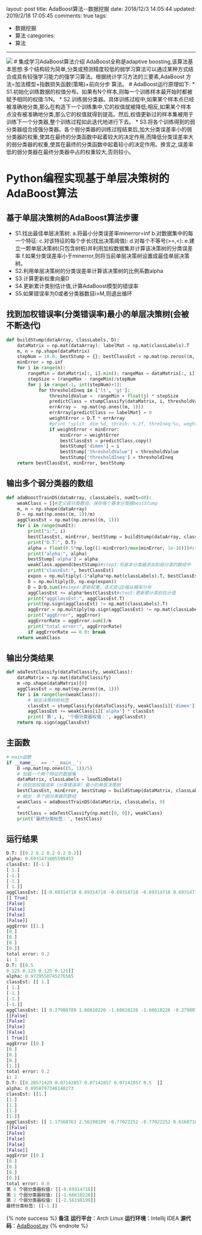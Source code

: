 layout: post
title: AdaBoost算法--数据挖掘
date: 2018/12/3 14:05:44
updated: 2019/2/18 17:05:45
comments: true
tags:
- 数据挖掘
- 算法
categories:
- 算法

---
<img src="https://eisenhao.coding.net/p/eisenhao/d/eisenhao/git/raw/master/uploads/DataMining_AdaBoost.png" class="full-image" />
# 集成学习AdaBoost算法介绍
AdaBoost全称是adaptive boosting,该算法基本思想:多个结构较为简单,分类或预测精度较低的弱学习算法可以通过某种方式结合成具有较强学习能力的强学习算法。根据统计学习方法的三要素,AdaBoost 方法=加法模型+指数损失函数(策略)+前向分步 算法。
<!-- more -->
# AdaBoost运行原理如下:
* S1.初始化训练数据的权值分布。如果有N个样本,则每一个训练样本最开始时都被赋予相同的权值:1/N。
* S2.训练弱分类器。具体训练过程中,如果某个样本点已经被准确地分类,那么在构造下一个训练集中,它的权值就被降低;相反,如果某个样本点没有被准确地分类,那么它的权值就得到提高。然后,权值更新过的样本集被用于训练下一个分类器,整个训练过程如此迭代地进行下去。
* S3.将各个训练得到的弱分类器组合成强分类器。各个弱分类器的训练过程结束后,加大分类误差率小的弱分类器的权重,使其在最终的分类函数中起着较大的决定作用,而降低分类误差率大的弱分类器的权重,使其在最终的分类函数中起着较小的决定作用。换言之,误差率低的弱分类器在最终分类器中占的权重较大,否则较小。

# Python编程实现基于单层决策树的AdaBoost算法
## 基于单层决策树的AdaBoost算法步骤
* S1.找出最佳单层决策树: a.将最小分类误差率minerror=inf b.对数据集中的每一个特征: c.对该特征的每个步长(找出决策阈值): d.对每个不等号(>=,<): e.建立一颗单层决策树(只包含树桩)并利用加权数据集并计算该决策树的分类误差率 f.如果分类误差率小于minerror,则将当前单层决策树设置成最佳单层决策树。
* S2.利用单层决策树的分类误差率计算该决策树的比例系数alpha
* S3.计算更新权重向量D
* S4.更新累计类别估计值,计算AdaBoost模型的错误率
* S5.如果错误率为0或者分类器数目i>M,则退出循环

## 找到加权错误率(分类错误率)最小的单层决策树(会被不断迭代)
```python
def buildStump(dataArray, classLabels, D):
    dataMatrix = np.mat(dataArray); labelMat = np.mat(classLabels).T
    m, n = np.shape(dataMatrix)
    stepNum = 10.0; bestStump = {}; bestClassEst = np.mat(np.zeros((m, 1)))
    minError = np.inf
    for i in range(n):
        rangeMin = dataMatrix[:, i].min(); rangeMax = dataMatrix[:, i].max()
        stepSize = (rangeMax - rangeMin)/stepNum
        for j in range(-1, int(stepNum)+1):
            for thresholdIneq in ['lt', 'gt']:
                thresholdValue =  rangeMin + float(j) * stepSize
                predictClass = stumpClassify(dataMatrix, i, thresholdValue, thresholdIneq)
                errArray =  np.mat(np.ones((m, 1)))
                errArray[predictClass == labelMat] = 0
                weightError = D.T * errArray
                #print "split: dim %d, thresh: %.2f, threIneq:%s, weghtError %.3F" %(i, thresholdValue, thresholdIneq, weightError)
                if weightError < minError:
                    minError = weightError
                    bestClassEst = predictClass.copy()
                    bestStump['dimen'] = i
                    bestStump['thresholdValue'] = thresholdValue
                    bestStump['thresholdIneq'] = thresholdIneq
    return bestClassEst, minError, bestStump
```

## 输出多个弱分类器的数组
```python
def adaBoostTrainDS(dataArray, classLabels, numIt=40):
    weakClass = []#定义弱分类数组，保存每个基本分类器bestStump
    m, n = np.shape(dataArray)
    D = np.mat(np.ones((m, 1))/m)
    aggClassEst = np.mat(np.zeros((m, 1)))
    for i in range(numIt):
        print("i:", i)
        bestClassEst, minError, bestStump = buildStump(dataArray, classLabels, D)#step1:找到最佳的单层决策树
        print("D.T:", D.T)
        alpha = float(0.5*np.log((1-minError)/max(minError, 1e-16)))#step2: 更新alpha
        print("alpha:", alpha)
        bestStump['alpha'] = alpha
        weakClass.append(bestStump)#step3:将基本分类器添加到弱分类的数组中
        print("classEst:", bestClassEst)
        expon = np.multiply(-1*alpha*np.mat(classLabels).T, bestClassEst)
        D = np.multiply(D, np.exp(expon))
        D = D/D.sum()#step4:更新权重，该式是让D服从概率分布
        aggClassEst += alpha*bestClassEst#steo5:更新累计类别估计值
        print("aggClassEst:", aggClassEst.T)
        print(np.sign(aggClassEst) != np.mat(classLabels).T)
        aggError = np.multiply(np.sign(aggClassEst) != np.mat(classLabels).T, np.ones((m, 1)))
        print("aggError", aggError)
        aggErrorRate = aggError.sum()/m
        print("total error:", aggErrorRate)
        if aggErrorRate == 0.0: break
    return weakClass
```

## 输出分类结果
```python
def adaTestClassify(dataToClassify, weakClass):
    dataMatrix = np.mat(dataToClassify)        
    m =np.shape(dataMatrix)[0]
    aggClassEst = np.mat(np.zeros((m, 1)))
    for i in range(len(weakClass)):
        # 输出决策树桩标签
        classEst = stumpClassify(dataToClassify, weakClass[i]['dimen'], weakClass[i]['thresholdValue'], weakClass[i]['thresholdIneq'])
        aggClassEst += weakClass[i]['alpha'] * classEst
        print('第', i, '个弱分类器权值：', aggClassEst)
    return np.sign(aggClassEst)
```

## 主函数
```python
# main函数
if __name__  ==  '__main__':
    D =np.mat(np.ones((5, 1))/5)
    # 加载一个两个特征的数据集
    dataMatrix, classLabels = loadSimData()
    # 找到加权错误率（分类错误率）最小的单层决策树
    bestClassEst, minError, bestStump = buildStump(dataMatrix, classLabels, D)
    # 输出：多个弱分类器的数组
    weakClass = adaBoostTrainDS(dataMatrix, classLabels, 9)
    #
    testClass = adaTestClassify(np.mat([0, 0]), weakClass)
    print('最终分类标签：', testClass)
```

## 运行结果
```python
D.T: [[0.2 0.2 0.2 0.2 0.2]]
alpha: 0.6931471805599453
classEst: [[-1.]
[ 1.]
[-1.]
[-1.]
[ 1.]]
aggClassEst: [[-0.69314718 0.69314718 -0.69314718 -0.69314718 0.69314718]]
[[ True]
[False]
[False]
[False]
[False]]
aggError [[1.]
[0.]
[0.]
[0.]
[0.]]
total error: 0.2
i: 1
D.T: [[0.5
0.125 0.125 0.125 0.125]]
alpha: 0.9729550745276565
classEst: [[ 1.]
[ 1.]
[-1.]
[-1.]
[-1.]]
aggClassEst: [[ 0.27980789 1.66610226 -1.66610226 -1.66610226 -0.27980789]]
[[False]
[False]
[False]
[False]
[ True]]
aggError [[0.]
[0.]
[0.]
[0.]
[1.]]
total error: 0.2
i: 2
D.T: [[0.28571429 0.07142857 0.07142857 0.07142857 0.5  ]]
alpha: 0.8958797346140273
classEst: [[1.]
[1.]
[1.]
[1.]
[1.]]
aggClassEst: [[ 1.17568763 2.56198199 -0.77022252 -0.77022252 0.61607184]]
[[False]
[False]
[False]
[False]
[False]]
aggError [[0.]
[0.]
[0.]
[0.]
[0.]]
total error: 0.0
第 0 个弱分类器权值: [[-0.69314718]]
第 1 个弱分类器权值: [[-1.66610226]]
第 2 个弱分类器权值: [[-2.56198199]]
最终分类标签: [[-1.]]
```


{% note success %}
**备注**
**运行平台**：Arch Linux
**运行环境**：Intellij IDEA
**源代码**：[AdaBoost.py](https://eisenhao.coding.net/p/eisenhao/d/eisenhao/git/raw/master/uploads/AdaBoost.py)
{% endnote %}

